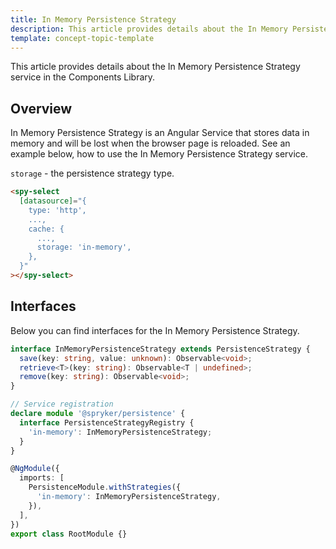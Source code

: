 ```yaml
---
title: In Memory Persistence Strategy
description: This article provides details about the In Memory Persistence Strategy service in the Components Library.
template: concept-topic-template
---
```


This article provides details about the In Memory Persistence Strategy service in the Components Library.

## Overview

In Memory Persistence Strategy is an Angular Service that stores data in memory and will be lost 
when the browser page is reloaded.
See an example below, how to use the In Memory Persistence Strategy service.

`storage` - the persistence strategy type.  

```html
<spy-select
  [datasource]="{
    type: 'http',
    ...,
    cache: {
      ...,
      storage: 'in-memory',
    },
  }"
></spy-select>
```

## Interfaces

Below you can find interfaces for the In Memory Persistence Strategy.

```ts
interface InMemoryPersistenceStrategy extends PersistenceStrategy {
  save(key: string, value: unknown): Observable<void>;
  retrieve<T>(key: string): Observable<T | undefined>;
  remove(key: string): Observable<void>;
}

// Service registration
declare module '@spryker/persistence' {
  interface PersistenceStrategyRegistry {
    'in-memory': InMemoryPersistenceStrategy;
  }
}

@NgModule({
  imports: [
    PersistenceModule.withStrategies({
      'in-memory': InMemoryPersistenceStrategy,
    }),
  ],
})
export class RootModule {}
```

